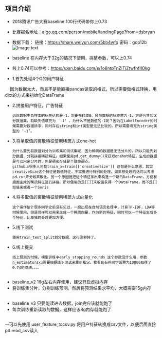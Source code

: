 ## 项目介绍

- 2018腾讯广告大赛baseline 100行代码带你上0.73
- 比赛报名地址：algo.qq.com/person/mobile/landingPage?from=dsbryan
- 数据下载：    链接：https://share.weiyun.com/5bb4wfq 密码：gop12b
![Image text](https://github.com/YouChouNoBB/2018-tencent-ad-competition-baseline/blob/master/pic/leadboard.jpg)

- baseline  在内存大于32g的情况下使用，挑整参数，可以上0.74 
- 线上0.74可以参考：https://pan.baidu.com/s/1o8ntpTnZITjZtwfhfIIOkg
- 1.首先处理4个G的用户特征

    因为数据太大，而且不是能直接pandas读取的格式，所以需要做格式转换，用dict的方式来初始化DataFrame

- 2.拼接用户特征，广告特征

      训练数据中负样本的标签给的是-1，需要先转成0，预测数据的标签置为-1，方便合并后区分数据集。将缺失值填充为 '-1' ，为什么不是数值的-1呢？因为在LabelEncoder的时候需要对数据排序，同时存在string和int类型是无法比较的。所以需要填充为string类型的 ‘-1’。

- 3.将单取值的离散特征使用稀疏方式one-hot

      为什么要先将数据划分为训练集和测试集呢，因为稀疏的数据是无法分片的，所以只能先划分数据，分别拼接稀疏特征。如果使用pd.get_dummy()来获取onehot特征，生成的数据是可以用来分片的，但是稠密存储是个致命弱点。
      github上很多人问我train_x=train[['creativeSize']] 这句是什么意思，其实creativeSize这个特征是数值特征，不需要进行特别的处理，如果想处理的话可以考虑pd.cut来分段离散化。另一个原因是把这个特征拿出来构造一个新的DataFrame，方便和后面生成的稀疏特征进行拼接。所以使用的是[[]]来取值获得一个DataFrame，而不是[]取值来或者一个Seris

- 4.将多取值的离散特征使用稀疏方式向量化

      这个操作估计很多同学之前没有见过，一般出现在自然语言处理中，计算TF-IDF，LDA等时候使用，但是同样可以用来生成一个稀疏向量，作为新的特征，同时可以一个特征生成多个特征，比单独的处理更加方便。

- 5.线下测试

      使用train_test_split划分数据，这行注释掉了。

- 6.线上提交

      线上预测的时候，模型训练中early_stopping_rounds 这个参数没什么用，参数n_estimatorsxu需要根据线下测试来重新指定。我看到有些同学设置为10000取得了0.74的成绩。。。。

##
- baseline_v2  16g左右内存使用，建议开启虚拟内存
- 将训练集分片，分别训练预测，然后将预测结果求平均，大概需要15g内存

##
- baseline_v3  只要能读进去数据，join完应该就能跑了
- 每次训练重新读取的数据，这样应该8g内存就能跑了

##
--可以先使用 user_feature_tocsv.py 将用户特征转换成csv文件，以便后面直接pd.read_csv读入
